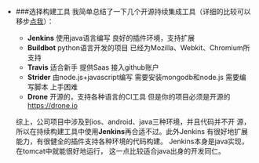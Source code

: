 * ###选择构建工具
我简单总结了一下几个开源持续集成工具（详细的比较可以移步[点我](http://cloud.51cto.com/art/201508/487605.htm)）：  

  * **Jenkins**  使用java语言编写 良好的插件环境，支持扩展
  * **Buildbot**   python语言开发的项目   已经为Mozilla、Webkit、Chromium所支持
  * **Travis**     适合新手   提供Saas  接入github账户
  * **Strider**    由node.js+javascript编写    需要安装mongodb和node.js   需要编写脚本  上手困难
  * **Drone**     开源的，支持各种语言的CI工具     但是你的项目必须是开源的 https://drone.io

  综上，公司项目中涉及到ios、android、java三种环境，并且代码并不开
源，所以在持续构建工具中使用**Jenkins**再合适不过。此外Jenkins
有很好地扩展能力，有很健全的插件支持各种环境的代码构建。
Jenkins本身是java实现，在tomcat中就能很好地运行，
这一点比较适合java出身的开发同仁。
